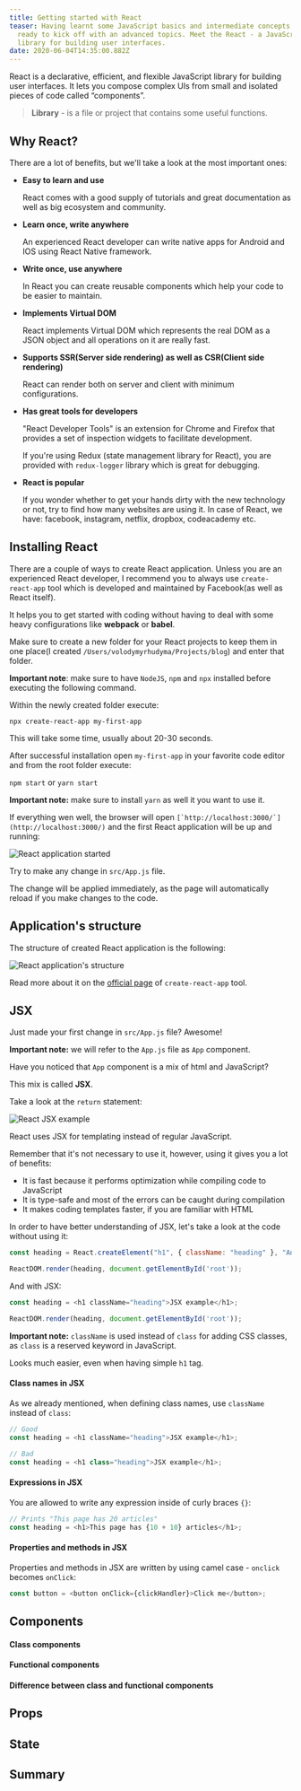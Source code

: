 ```yaml
---
title: Getting started with React
teaser: Having learnt some JavaScript basics and intermediate concepts we're
  ready to kick off with an advanced topics. Meet the React - a JavaScript
  library for building user interfaces.
date: 2020-06-04T14:35:00.882Z
---
```

React is a declarative, efficient, and flexible JavaScript library for building user interfaces. It lets you compose complex UIs from small and isolated pieces of code called “components”.

> **Library** - is a file or project that contains some useful functions.

## Why React?

There are a lot of benefits, but we'll take a look at the most important ones:

* **Easy to learn and use**

  React comes with a good supply of tutorials and great documentation as well as big ecosystem and community.
* **Learn once, write anywhere**

  An experienced React developer can write native apps for Android and IOS using React Native framework.
* **Write once, use anywhere**

  In React you can create reusable components which help your code to be easier to maintain.
* **Implements Virtual DOM**

  React implements Virtual DOM which represents the real DOM as a JSON object and all operations on it are really fast.
* **Supports SSR(Server side rendering) as well as CSR(Client side rendering)**

  React can render both on server and client with minimum configurations.
* **Has great tools for developers**

  "React Developer Tools" is an extension for Chrome and Firefox that provides a set of inspection widgets to facilitate development. 

  If you're using Redux (state management library for React), you are provided with `redux-logger` library which is great for debugging.
* **React is popular**

  If you wonder whether to get your hands dirty with the new technology or not, try to find how many websites are using it. In case of React, we have: facebook, instagram, netflix, dropbox, codeacademy etc.

## Installing React

There are a couple of ways to create React application. Unless you are an experienced React developer, I recommend you to always use `create-react-app` tool which is developed and maintained by Facebook(as well as React itself).

It helps you to get started with coding without having to deal with some heavy configurations like **webpack** or **babel**.

Make sure to create a new folder for your React projects to keep them in one place(I created `/Users/volodymyrhudyma/Projects/blog`) and enter that folder.

**Important note**: make sure to have `NodeJS`, `npm` and `npx` installed before executing the following command.

Within the newly created folder execute:

`npx create-react-app my-first-app`

This will take some time, usually about 20-30 seconds. 

After successful installation open `my-first-app` in your favorite code editor and from the root folder execute:

`npm start` or `yarn start`

**Important note:** make sure to install `yarn` as well it you want to use it.

If everything wen well, the browser will open ``[`http://localhost:3000/`](http://localhost:3000/)`` and the first React application will be up and running:

![React application started](/img/screenshot-2020-06-04-at-17.35.41.png "Application successfully started")

Try to make any change in `src/App.js` file. 

The change will be applied immediately, as the page will automatically reload if you make changes to the code.

## Application's structure

The structure of created React application is the following:

![React application's structure](/img/screenshot-2020-06-04-at-17.55.58.png "The structure of React application created using create-react-app tool")

Read more about it on the [official page](https://create-react-app.dev/docs/folder-structure/) of `create-react-app` tool.

## JSX

Just made your first change in `src/App.js` file? Awesome!

**Important note:** we will refer to the `App.js` file as `App` component.

Have you noticed that `App` component is a mix of html and JavaScript? 

This mix is called **JSX**.

Take a look at the `return` statement:

![React JSX example](/img/screenshot-2020-06-04-at-18.03.13.png "JSX in React")

React uses JSX for templating instead of regular JavaScript. 

Remember that it's not necessary to use it, however, using it gives you a lot of benefits:

* It is fast because it performs optimization while compiling code to JavaScript
* It is type-safe and most of the errors can be caught during compilation
* It makes coding templates faster, if you are familiar with HTML

In order to have better understanding of JSX, let's take a look at the code without using it:

```javascript
const heading = React.createElement("h1", { className: "heading" }, "An example without using JSX");;

ReactDOM.render(heading, document.getElementById('root'));
```

And with JSX:

```javascript
const heading = <h1 className="heading">JSX example</h1>;

ReactDOM.render(heading, document.getElementById('root'));
```

**Important note:** `className` is used instead of `class` for adding CSS classes, as `class` is a reserved keyword in JavaScript.

Looks much easier, even when having simple `h1` tag.

#### Class names in JSX

As we already mentioned, when defining class names, use `className` instead of `class`:

```javascript
// Good
const heading = <h1 className="heading">JSX example</h1>;

// Bad
const heading = <h1 class="heading">JSX example</h1>;
```

#### Expressions in JSX

You are allowed to write any expression inside of curly braces `{}`:

```javascript
// Prints "This page has 20 articles"
const heading = <h1>This page has {10 + 10} articles</h1>;
```

#### Properties and methods in JSX

Properties and methods in JSX are written by using camel case - `onclick` becomes `onClick`:

```javascript
const button = <button onClick={clickHandler}>Click me</button>;
```

## Components

#### Class components

#### Functional components

#### Difference between class and functional components

## Props

## State

## Summary